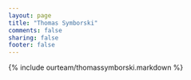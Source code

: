 ```yaml
---
layout: page
title: "Thomas Symborski"
comments: false
sharing: false
footer: false
---
```

{% include ourteam/thomassymborski.markdown %}
